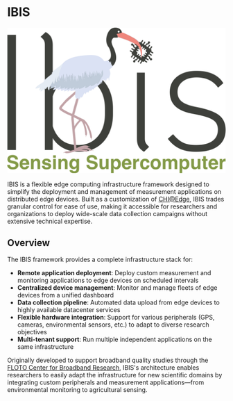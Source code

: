 # IBIS

![](../IBIS_logo_draft_1.png)

IBIS is a flexible edge computing infrastructure framework designed to simplify the deployment and management of measurement applications on distributed edge devices. Built as a customization of [CHI@Edge](https://chameleoncloud.org/experiment/chiedge/), IBIS trades granular control for ease of use, making it accessible for researchers and organizations to deploy wide-scale data collection campaigns without extensive technical expertise.

## Overview

The IBIS framework provides a complete infrastructure stack for:
- **Remote application deployment**: Deploy custom measurement and monitoring applications to edge devices on scheduled intervals
- **Centralized device management**: Monitor and manage fleets of edge devices from a unified dashboard
- **Data collection pipeline**: Automated data upload from edge devices to highly available datacenter services
- **Flexible hardware integration**: Support for various peripherals (GPS, cameras, environmental sensors, etc.) to adapt to diverse research objectives
- **Multi-tenant support**: Run multiple independent applications on the same infrastructure

Originally developed to support broadband quality studies through the [FLOTO Center for Broadband Research](floto.cs.uchicago.edu), IBIS's architecture enables researchers to easily adapt the infrastructure for new scientific domains by integrating custom peripherals and measurement applications—from environmental monitoring to agricultural sensing.
